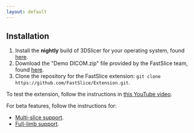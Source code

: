 ```yaml
---
layout: default
---
```


## Installation

1. Install the **nightly** build of 3DSlicer for your operating system, found [here](http://download.slicer.org/).
2. Download the "Demo DICOM.zip" file provided by the FastSlice team, found [here](https://drive.google.com/a/umich.edu/file/d/0B0dHApcloVBkVElBMDU0NDk3NGc/view?usp=sharing).
3. Clone the repository for the FastSlice extension: `git clone https://github.com/FastSlice/Extension.git`.

To test the extension, follow the instructions in [this YouTube video](https://youtu.be/qJFSeH6n0QE).

For beta features, follow the instructions for:
* [Multi-slice support](https://www.youtube.com/watch?v=DYjxMnqFd-Y).
* [Full-limb support](https://www.youtube.com/watch?v=RRTbvi0riAI).
